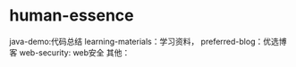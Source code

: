 # human-essence
 java-demo:代码总结
 learning-materials：学习资料，
 preferred-blog：优选博客
 web-security: web安全
 其他：